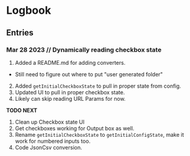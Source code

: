 # Logbook

## Entries

### Mar 28 2023 // Dynamically reading checkbox state

1. Added a README.md for adding converters.

- Still need to figure out where to put "user generated folder"

2. Added `getInitialCheckboxState` to pull in proper state from config.
3. Updated UI to pull in proper checkbox state.
4. Likely can skip reading URL Params for now.

**TODO NEXT**

1. Clean up Checkbox state UI
2. Get checkboxes working for Output box as well.
3. Rename `getInitialCheckboxState` to `getInitialConfigState`, make it work for numbered inputs too.
4. Code JsonCsv conversion.
